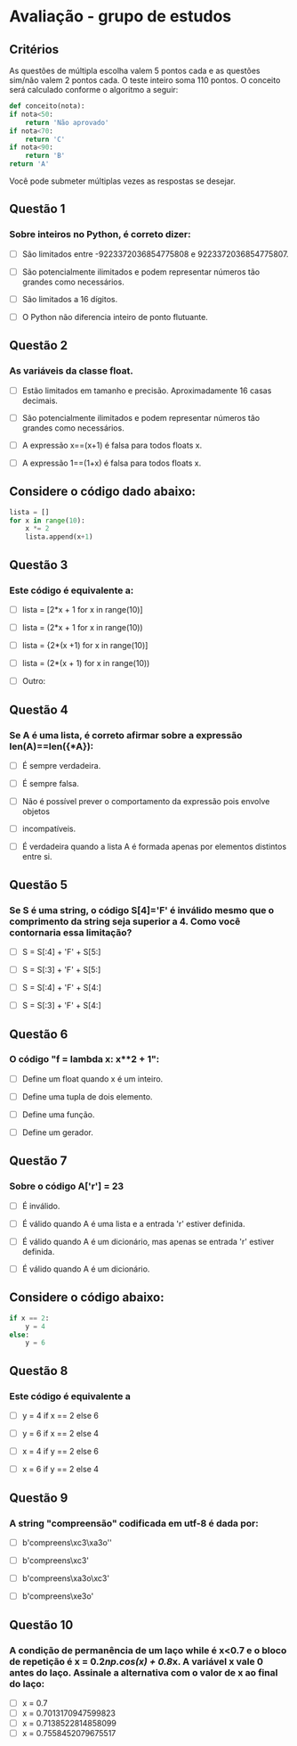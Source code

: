 # Avaliação - grupo de estudos

## Critérios
As questões de múltipla escolha valem 5 pontos cada e as questões sim/não valem 2 pontos cada. O
teste inteiro soma 110 pontos. O conceito será calculado conforme o algoritmo a seguir:
```python
def conceito(nota):
if nota<50:
    return 'Não aprovado'
if nota<70:
    return 'C'
if nota<90:
    return 'B'
return 'A'
```
Você pode submeter múltiplas vezes as respostas se desejar.



## Questão 1
### Sobre inteiros no Python, é correto dizer:
- [ ] São limitados entre -9223372036854775808 e 9223372036854775807.
- [ ] São potencialmente ilimitados e podem representar números tão grandes como
necessários.
- [ ] São limitados a 16 dígitos.
- [ ] O Python não diferencia inteiro de ponto flutuante.



## Questão 2
### As variáveis da classe float.
- [ ] Estão limitados em tamanho e precisão. Aproximadamente 16 casas decimais.
- [ ] São potencialmente ilimitados e podem representar números tão grandes como
necessários.
- [ ] A expressão x==(x+1) é falsa para todos floats x.
- [ ] A expressão 1==(1+x) é falsa para todos floats x.



## Considere o código dado abaixo:
```python
lista = []
for x in range(10):
    x *= 2
    lista.append(x+1)
```


## Questão 3
### Este código é equivalente a:
- [ ] lista = [2*x + 1 for x in range(10)]
- [ ] lista = (2*x + 1 for x in range(10))
- [ ] lista = {2*(x +1) for x in range(10)]
- [ ] lista = (2*(x + 1) for x in range(10))
- [ ] Outro:



## Questão 4
### Se A é uma lista, é correto afirmar sobre a expressão len(A)==len({*A}):
- [ ] É sempre verdadeira.
- [ ] É sempre falsa.
- [ ] Não é possível prever o comportamento da expressão pois envolve objetos
- [ ] incompatíveis.
- [ ] É verdadeira quando a lista A é formada apenas por elementos distintos entre si.



## Questão 5
### Se S é uma string, o código S[4]='F' é inválido mesmo que o comprimento da string seja superior a 4. Como você contornaria essa limitação?
- [ ] S = S[:4] + 'F' + S[5:]
- [ ] S = S[:3] + 'F' + S[5:]
- [ ] S = S[:4] + 'F' + S[4:]
- [ ] S = S[:3] + 'F' + S[4:]



## Questão 6
### O código "f = lambda x: x**2 + 1":
- [ ] Define um float quando x é um inteiro.
- [ ] Define uma tupla de dois elemento.
- [ ] Define uma função.
- [ ] Define um gerador.



## Questão 7
### Sobre o código A['r'] = 23
- [ ] É inválido.
- [ ] É válido quando A é uma lista e a entrada 'r' estiver definida.
- [ ] É válido quando A é um dicionário, mas apenas se entrada 'r' estiver definida.
- [ ] É válido quando A é um dicionário.



## Considere o código abaixo:
```python
if x == 2:
    y = 4
else:
    y = 6
```


## Questão 8
### Este código é equivalente a
- [ ] y = 4 if x == 2 else 6
- [ ] y = 6 if x == 2 else 4
- [ ] x = 4 if y == 2 else 6
- [ ] x = 6 if y == 2 else 4



## Questão 9
### A string "compreensão" codificada em utf-8 é dada por:
- [ ] b'compreens\xc3\xa3o''
- [ ] b'compreens\xc3'
- [ ] b'compreens\xa3o\xc3'
- [ ] b'compreens\xe3o'



## Questão 10
### A condição de permanência de um laço while é x<0.7 e o bloco de repetição é x = 0.2*np.cos(x) + 0.8*x. A variável x vale 0 antes do laço. Assinale a alternativa com o valor de x ao final do laço:
- [ ] x = 0.7
- [ ] x = 0.7013170947599823
- [ ] x = 0.7138522814858099
- [ ] x = 0.7558452079675517
